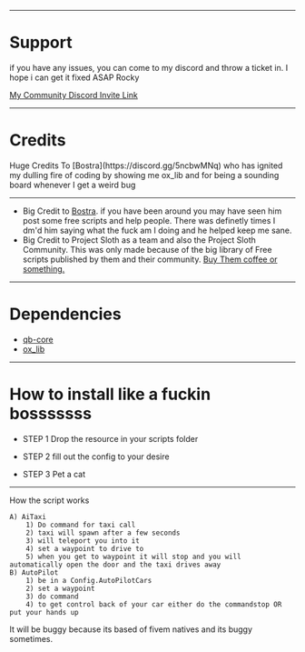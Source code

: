 ------------------------------------------------------------------------------------------------------------------------------------------------------------------------------------------------------------------------------------------
<h1>Support</h1>

if you have any issues, you can come to my discord and throw a ticket in. I hope i can get it fixed ASAP Rocky

[My Community Discord Invite Link](https://discord.gg/TwBaVECdGM)

------------------------------------------------------------------------------------------------------------------------------------------------------------------------------------------------------------------------------------------
<h1>Credits</h1>
Huge Credits To [Bostra](https://discord.gg/5ncbwMNq) who has ignited my dulling fire of coding by showing me ox_lib and for being a sounding board whenever I get a weird bug

------------------------------------------------------------------------------------------------------------------------------------------------------------------------------------------------------------------------------------------

- Big Credit to [Bostra](https://discord.gg/5ncbwMNq). if you have been around you may have seen him post some free scripts and help people. There was definetly times I dm'd him saying what the fuck am I doing and he helped keep me sane. <br>
- Big Credit to Project Sloth as a team and also the Project Sloth Community. This was only made because of the big library of Free scripts published by them and their community. [Buy Them coffee or something.](https://www.buymeacoffee.com/projectsloth/c/6825452)<br>


-------------------------------------------------------------------------------------------------------------------------------------------------------------------------------------------------------------------------------------------

<h1>Dependencies</h1>

- [qb-core](https://github.com/qbcore-framework/qb-core)
- [ox_lib](https://github.com/overextended/ox_lib/releases)

------------------------------------------------------------------------------------------------------------------------------------------------------------------------------------------------------------------------------------------


<h1>How to install like a fuckin bosssssss</h1>

- STEP 1 
Drop the resource in your scripts folder

- STEP 2 
fill out the config to your desire

- STEP 3
Pet a cat


------------------------------------------------------------------------------------------------------------------------------------------------------------------------------------------------------------------------------------------------
How the script works
```
A) AiTaxi
	1) Do command for taxi call
	2) taxi will spawn after a few seconds
	3) will teleport you into it
	4) set a waypoint to drive to
	5) when you get to waypoint it will stop and you will automatically open the door and the taxi drives away
B) AutoPilot
	1) be in a Config.AutoPilotCars 
	2) set a waypoint
	3) do command
	4) to get control back of your car either do the commandstop OR put your hands up
```
It will be buggy because its based of fivem natives and its buggy sometimes. 
